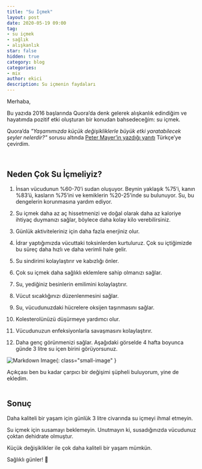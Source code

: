 ```yaml
---
title: "Su İçmek"
layout: post
date: 2020-05-19 09:00
tag:
- su içmek
- sağlık
- alışkanlık
star: false
hidden: true
category: blog
categories: 
- mix
author: ekici
description: Su içmenin faydaları
---
```


Merhaba,

Bu yazıda 2016 başlarında Quora’da denk gelerek alışkanlık edindiğim ve hayatımda pozitif etki oluşturan bir konudan bahsedeceğim: su içmek.

Quora’da _"Yaşamımızda küçük değişikliklerle büyük etki yaratabilecek şeyler nelerdir?"_ sorusu altında [Peter Mayer’in yazdığı yanıtı][kaynak] Türkçe’ye çevirdim.

<br>

## Neden Çok Su İçmeliyiz? 

1. İnsan vücudunun %60-70’i sudan oluşuyor. Beynin yaklaşık %75’i, kanın %83’ü, kasların %75’ini ve kemiklerin %20-25’inde su bulunuyor. Su, bu dengelerin korunmasına yardım ediyor.

2. Su içmek daha az aç hissetmenizi ve doğal olarak daha az kaloriye ihtiyaç duymanızı sağlar, böylece daha kolay kilo verebilirsiniz.

3. Günlük aktiviteleriniz için daha fazla enerjiniz olur. 

4. İdrar yaptığımızda vücuttaki toksinlerden kurtuluruz. Çok su içtiğimizde bu süreç daha hızlı ve daha verimli hale gelir.

5. Su sindirimi kolaylaştırır ve kabızlığı önler.

6. Çok su içmek daha sağlıklı eklemlere sahip olmanızı sağlar.

7. Su, yediğiniz besinlerin emilimini kolaylaştırır.

8. Vücut sıcaklığınızı düzenlenmesini sağlar.

9. Su, vücudunuzdaki hücrelere oksijen taşınmasını sağlar.

10. Kolesterolünüzü düşürmeye yardımcı olur.

11. Vücudunuzun enfeksiyonlarla savaşmasını kolaylaştırır. 

12. Daha genç görünmenizi sağlar. Aşağıdaki görselde 4 hafta boyunca günde 3 litre su içen birini görüyorsunuz. 

![Markdown Image][gorsel]{: class="small-image" }
<figcaption class="caption">Açıkçası ben bu kadar çarpıcı bir değişimi şüpheli buluyorum, yine de ekledim.</figcaption>

<br>

## Sonuç
Daha kaliteli bir yaşam için günlük 3 litre civarında su içmeyi ihmal etmeyin. 

Su içmek için susamayı beklemeyin. Unutmayın ki, susadığınızda vücudunuz çoktan dehidrate olmuştur. 

Küçük değişiklikler ile çok daha kaliteli bir yaşam mümkün. 

Sağlıklı günler! 🙂

[kaynak]: https://www.quora.com/What-small-lifestyle-changes-have-the-biggest-impact/answer/Peter-T-Mayer 
[gorsel]: https://qph.fs.quoracdn.net/main-qimg-09c22f7418416a05a86c8555caef9f29 
